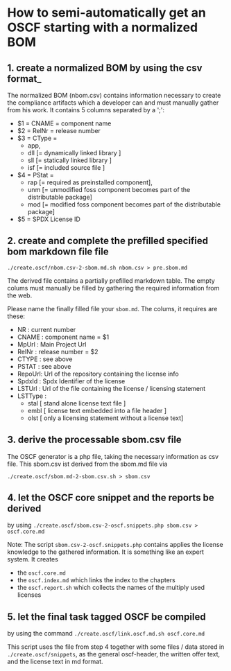 # How to semi-automatically get an OSCF starting with a normalized BOM


## 1. create a normalized BOM by using the csv format_

The normalized BOM (nbom.csv) contains information necessary to create the compliance artifacts which a developer can and must manually gather from his work. It contains 5 columns separated  by a ';':

* $1 = CNAME = component name
* $2 = RelNr = release number
* $3 = CType =
  - app,
  - dll [= dynamically linked library ]
  - sll [= statically linked library ]
  - isf [= included source file ]
* $4 = PStat =
  - rap [= required as preinstalled component],
  - unm [= unmodified foss component becomes part of the distributable package]
  - mod [= modified foss component becomes part of the distributable package]
* $5 = SPDX License ID

## 2. create and complete the prefilled specified bom markdown file file

`./create.oscf/nbom.csv-2-sbom.md.sh nbom.csv > pre.sbom.md`

The derived file contains a partially prefilled markdown table. The empty colums must manually be filled by gathering the required information from the web.

Please name the finally filled file your `sbom.md`. The colums, it requires are these:

* NR : current number
* CNAME : component name = $1
* MpUrl : Main Project Url
* RelNr : release number = $2
* CTYPE : see above
* PSTAT : see above
* RepoUrl: Url of the repository containing the license info
* SpdxId : Spdx Identifier of the license
* LSTUrl : Url of the file containing the license / licensing statement
* LSTType :
  - stal [ stand alone license text file ]
  - embl [ license text embedded into a file header ]
  - olst [ only a licensing statement without a license text]

## 3. derive the processable sbom.csv file

The OSCF generator is a php file, taking the necessary information as csv file. This sbom.csv ist derived from the sbom.md file via

`./create.oscf/sbom.md-2-sbom.csv.sh > sbom.csv`

## 4. let the OSCF core snippet and the reports be derived

by using `./create.oscf/sbom.csv-2-oscf.snippets.php sbom.csv > oscf.core.md`

Note: The script `sbom.csv-2-oscf.snippets.php` contains applies the license knowledge to the gathered information. It is something like an expert system. It creates

* the `oscf.core.md`
* the `oscf.index.md` which links the index to the chapters
* the `oscf.report.sh` which collects the names of the multiply used licenses

## 5. let the final task tagged OSCF be compiled

by using the command `./create.oscf/link.oscf.md.sh oscf.core.md`

This script uses the file from step 4 together with some files / data stored in  `./create.oscf/snippets`, as the general oscf-header, the written offer text, and the license text in md format.
